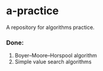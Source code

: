 # a-practice

A repository for algorithms practice.

### Done:

1. Boyer–Moore–Horspool algorithm
1. Simple value search algorithms